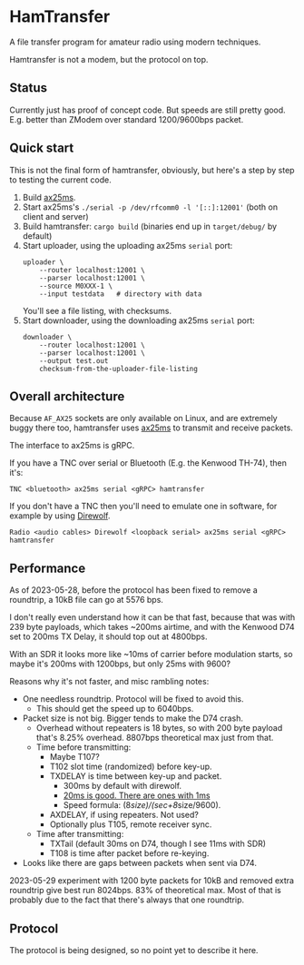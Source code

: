# HamTransfer

A file transfer program for amateur radio using modern techniques.

Hamtransfer is not a modem, but the protocol on top.

## Status

Currently just has proof of concept code. But speeds are still pretty
good. E.g. better than ZModem over standard 1200/9600bps packet.

## Quick start

This is not the final form of hamtransfer, obviously, but here's a
step by step to testing the current code.

1. Build [ax25ms][ax25ms].
1. Start ax25ms's `./serial -p /dev/rfcomm0 -l '[::]:12001'` (both on
   client and server)
1. Build hamtransfer: `cargo build`
   (binaries end up in `target/debug/` by default)
1. Start uploader, using the uploading ax25ms `serial` port:
   ```
   uploader \
       --router localhost:12001 \
       --parser localhost:12001 \
	   --source M0XXX-1 \
	   --input testdata   # directory with data
   ```
   You'll see a file listing, with checksums.
1. Start downloader, using the downloading ax25ms `serial` port:
   ```
   downloader \
       --router localhost:12001 \
       --parser localhost:12001 \
	   --output test.out
	   checksum-from-the-uploader-file-listing
   ```

## Overall architecture

Because `AF_AX25` sockets are only available on Linux, and are
extremely buggy there too, hamtransfer uses [ax25ms][ax25ms] to
transmit and receive packets.

The interface to ax25ms is gRPC.

If you have a TNC over serial or Bluetooth (E.g. the Kenwood TH-74),
then it's:

```
TNC <bluetooth> ax25ms serial <gRPC> hamtransfer
```

If you don't have a TNC then you'll need to emulate one in software,
for example by using [Direwolf][direwolf].

```
Radio <audio cables> Direwolf <loopback serial> ax25ms serial <gRPC> hamtransfer
```

## Performance

As of 2023-05-28, before the protocol has been fixed to remove a
roundtrip, a 10kB file can go at 5576 bps.

I don't really even understand how it can be that fast, because that
was with 239 byte payloads, which takes ~200ms airtime, and with the
Kenwood D74 set to 200ms TX Delay, it should top out at 4800bps.

With an SDR it looks more like ~10ms of carrier before modulation
starts, so maybe it's 200ms with 1200bps, but only 25ms with 9600?

Reasons why it's not faster, and misc rambling notes:
* One needless roundtrip. Protocol will be fixed to avoid this.
  * This should get the speed up to 6040bps.
* Packet size is not big. Bigger tends to make the D74 crash.
  * Overhead without repeaters is 18 bytes, so with 200 byte payload
    that's 8.25% overhead. 8807bps theoretical max just from that.
  * Time before transmitting:
    * Maybe T107?
    * T102 slot time (randomized) before key-up.
    * TXDELAY is time between key-up and packet.
	  * 300ms by default with direwolf.
	  * [20ms is good. There are ones with 1ms](http://www.symek.com/g/pacmod.html)
	  * Speed formula: (8*size)/(sec+8*size/9600).
	* AXDELAY, if using repeaters. Not used?
    * Optionally plus T105, remote receiver sync.
  * Time after transmitting:
    * TXTail (default 30ms on D74, though I see 11ms with SDR)
    * T108 is time after packet before re-keying.
* Looks like there are gaps between packets when sent via D74.

2023-05-29 experiment with 1200 byte packets for 10kB and removed
extra roundtrip give best run 8024bps. 83% of theoretical max. Most of
that is probably due to the fact that there's always that one
roundtrip.

## Protocol

The protocol is being designed, so no point yet to describe it here.

[direwolf]: https://github.com/wb2osz/direwolf
[ax25ms]: https://github.com/ThomasHabets/ax25ms

